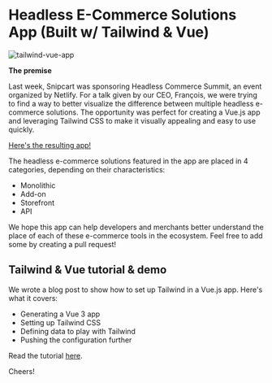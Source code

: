 # Headless E-Commerce Solutions App (Built w/ Tailwind & Vue)

![tailwind-vue-app](https://snipcart.com/media/205230/tailwind-vue-app.png)

**The premise**

Last week, Snipcart was sponsoring Headless Commerce Summit, an event organized by Netlify. For a talk given by our CEO, François, we were trying to find a way to better visualize the difference between multiple headless e-commerce solutions. The opportunity was perfect for creating a Vue.js app and leveraging Tailwind CSS to make it visually appealing and easy to use quickly.

[Here's the resulting app!](https://headlesscommerce.netlify.app/)

The headless e-commerce solutions featured in the app are placed in 4 categories, depending on their characteristics:

- Monolithic
- Add-on
- Storefront
- API

We hope this app can help developers and merchants better understand the place of each of these e-commerce tools in the ecosystem. Feel free to add some by creating a pull request!

## Tailwind & Vue tutorial & demo

We wrote a blog post to show how to set up Tailwind in a Vue.js app. Here's what it covers:

- Generating a Vue 3 app
- Setting up Tailwind CSS
- Defining data to play with Tailwind
- Pushing the configuration further

Read the tutorial [here](https://snipcart.com/blog/tailwind-vue-tutorial).

Cheers!
